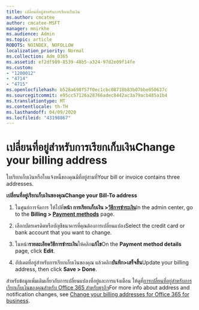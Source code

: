 ```yaml
---
title: เปลี่ยนที่อยู่สําหรับการเรียกเก็บเงิน
ms.author: cmcatee
author: cmcatee-MSFT
manager: mnirkhe
ms.audience: Admin
ms.topic: article
ROBOTS: NOINDEX, NOFOLLOW
localization_priority: Normal
ms.collection: Adm_O365
ms.assetid: ef2df989-8539-48b5-a324-97d2e09f14fe
ms.custom:
- "1200012"
- "4714"
- "4715"
ms.openlocfilehash: b528a698f57f0ec1cbc08718b83b07bbe050637c
ms.sourcegitcommit: e95cc57126a28766adec8442ac3a79acb485a1b4
ms.translationtype: MT
ms.contentlocale: th-TH
ms.lasthandoff: 04/09/2020
ms.locfileid: "43198867"
---
```

# <a name="change-your-billing-address"></a><span data-ttu-id="d4ef8-102">เปลี่ยนที่อยู่สําหรับการเรียกเก็บเงิน</span><span class="sxs-lookup"><span data-stu-id="d4ef8-102">Change your billing address</span></span>

<span data-ttu-id="d4ef8-103">ใบเรียกเก็บเงินหรือใบแจ้งหนี้ของคุณมีที่อยู่สามที่</span><span class="sxs-lookup"><span data-stu-id="d4ef8-103">Your bill or invoice contains three addresses.</span></span> 

<span data-ttu-id="d4ef8-104">**เปลี่ยนที่อยู่เรียกเก็บเงินของคุณ**</span><span class="sxs-lookup"><span data-stu-id="d4ef8-104">**Change your Bill-To address**</span></span>

1. <span data-ttu-id="d4ef8-105">ในศูนย์การจัดการ ให้ไปที่**หน้า การเรียกเก็บเงิน >[วิธีการชําระเงิน](https://go.microsoft.com/fwlink/p/?linkid=2018806)**</span><span class="sxs-lookup"><span data-stu-id="d4ef8-105">In the admin center, go to the **Billing > [Payment methods](https://go.microsoft.com/fwlink/p/?linkid=2018806)** page.</span></span> 

2. <span data-ttu-id="d4ef8-106">เลือกบัตรเครดิตหรือบัญชีธนาคารที่คุณต้องการเปลี่ยนแปลง</span><span class="sxs-lookup"><span data-stu-id="d4ef8-106">Select the credit card or bank account that you want to change.</span></span> 

3. <span data-ttu-id="d4ef8-107">ในหน้า**รายละเอียดวิธีการชําระเงิน**ให้คลิก**แก้ไข**</span><span class="sxs-lookup"><span data-stu-id="d4ef8-107">On the **Payment method details** page, click **Edit**.</span></span> 

4. <span data-ttu-id="d4ef8-108">อัปเดตที่อยู่สําหรับการเรียกเก็บเงินของคุณ แล้วคลิก**บันทึก>เสร็จสิ้น**</span><span class="sxs-lookup"><span data-stu-id="d4ef8-108">Update your billing address, then click **Save > Done**.</span></span> 

<span data-ttu-id="d4ef8-109">สําหรับข้อมูลเพิ่มเติมเกี่ยวกับการเปลี่ยนแปลงที่อยู่และการแจ้งเตือน ให้ดูที่[การเปลี่ยนที่อยู่สําหรับการเรียกเก็บเงินของคุณสําหรับ Office 365 สําหรับธุรกิจ](https://docs.microsoft.com/microsoft-365/commerce/billing-and-payments/change-your-billing-addresses?view=o365-worldwide)</span><span class="sxs-lookup"><span data-stu-id="d4ef8-109">For more info about address and notification changes, see [Change your billing addresses for Office 365 for business](https://docs.microsoft.com/microsoft-365/commerce/billing-and-payments/change-your-billing-addresses?view=o365-worldwide).</span></span> 
